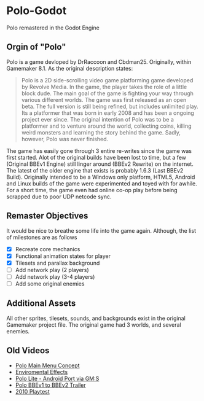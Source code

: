 # Polo-Godot
 Polo remastered in the Godot Engine

## Orgin of "Polo"
Polo is a game devloped by DrRaccoon and Cbdman25. Originally, within Gamemaker 8.1. As the original description states:

> Polo is a 2D side-scrolling video game platforming game developed by Revolve Media. In the game, the player takes the role of a little block dude. The main goal of the game is fighting your way through various different worlds. The game was first released as an open beta. The full version is still being refined, but includes unlimited play.
Its a platformer that was born in early 2008 and has been a ongoing project ever since. The original intention of Polo was to be a platformer and to venture around the world, collecting coins, killing weird monsters and learning the story behind the game. Sadly, however, Polo was never finished.

The game has easily gone through 3 entire re-writes since the game was first started. Alot of the original builds have been lost to time, but a few (Original BBEv1 Engine) still linger around (BBEv2 Rewrite) on the internet. The latest of the older engine that exists is probably 1.6.3 (Last BBEv2 Build). Originally intended to be a Windows only platform, HTML5, Android and Linux builds of the game were experimented and toyed with for awhile. For a short time, the game even had online co-op play before being scrapped due to poor UDP netcode sync.

## Remaster Objectives
It would be nice to breathe some life into the game again. Although, the list of milestones are as follows

- [x] Recreate core mechanics
- [x] Functional animation states for player
- [x] Tilesets and parallax background
- [ ] Add network play (2 players)
- [ ] Add network play (3-4 players)
- [ ] Add some original enemies

## Additional Assets
All other sprites, tilesets, sounds, and backgrounds exist in the original Gamemaker project file. The original game had 3 worlds, and several enemies.

## Old Videos
- [Polo Main Menu Concept](https://www.youtube.com/watch?v=jgcbemmnVYI)
- [Enviromental Effects](https://www.youtube.com/watch?v=VhHhVMjfSxs)
- [Polo Lite - Android Port via GM:S](https://www.youtube.com/watch?v=Hx1BhaFt12w)
- [Polo BBEv1 to BBEv2 Trailer](https://www.youtube.com/watch?v=SqGt6x9owUA)
- [2010 Playtest](https://www.youtube.com/watch?v=4aCPH667MWk)
